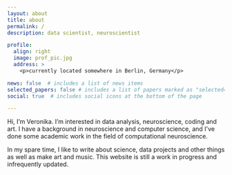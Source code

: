```yaml
---
layout: about
title: about
permalink: /
description: data scientist, neuroscientist

profile:
  align: right
  image: prof_pic.jpg
  address: >
    <p>currently located somewhere in Berlin, Germany</p>

news: false  # includes a list of news items
selected_papers: false # includes a list of papers marked as "selected={true}"
social: true  # includes social icons at the bottom of the page

---
```



Hi, I’m Veronika. I’m interested in data analysis, neuroscience, coding and art. I have a background in neuroscience and computer science, and I've done some academic work in the field of computational neuroscience.

In my spare time, I like to write about science, data projects and other things as well as make art and music. This website is still a work in progress and infrequently updated.
